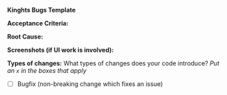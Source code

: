 

**Kinghts Bugs Template**


**Acceptance Criteria:** 

**Root Cause:**

**Screenshots (if UI work is involved):** 

**Types of changes:**
What types of changes does your code introduce?
_Put an `x` in the boxes that apply_

- [ ] Bugfix (non-breaking change which fixes an issue)

